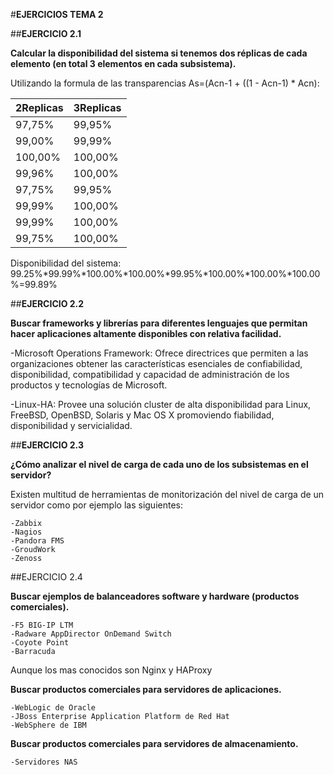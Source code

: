 #**EJERCICIOS TEMA 2**

##**EJERCICIO 2.1**

**Calcular la disponibilidad del sistema si tenemos dos réplicas de cada elemento (en total 3 elementos en cada subsistema).**

Utilizando la formula de las transparencias As=(Acn-1 + ((1 - Acn-1) * Acn):

2Replicas | 3Replicas
-- | --
97,75% | 99,95%
99,00% | 99,99%
100,00%	| 100,00%
99,96% | 100,00%
97,75% | 99,95%
99,99% | 100,00%
99,99% | 100,00%
99,75% | 100,00%

Disponibilidad del sistema: 99.25%*99.99%*100.00%*100.00%*99.95%*100.00%*100.00%*100.00%=99.89%



##**EJERCICIO 2.2**

**Buscar frameworks y librerías para diferentes lenguajes que permitan hacer aplicaciones altamente disponibles con relativa facilidad.**

-Microsoft Operations Framework: Ofrece directrices que permiten a las organizaciones obtener las características esenciales de confiabilidad, disponibilidad, compatibilidad y capacidad de administración de los productos y tecnologías de Microsoft. 

-Linux-HA: Provee una solución cluster de alta disponibilidad para Linux, FreeBSD, OpenBSD, Solaris y Mac OS X promoviendo fiabilidad, disponibilidad y servicialidad.




##**EJERCICIO 2.3**

**¿Cómo analizar el nivel de carga de cada uno de los subsistemas en el servidor?**

Existen multitud de herramientas de monitorización del nivel de carga de un servidor como por ejemplo las siguientes:

	-Zabbix
	-Nagios
	-Pandora FMS
	-GroudWork
	-Zenoss




##EJERCICIO 2.4

**Buscar ejemplos de balanceadores software y hardware (productos comerciales).**

	-F5 BIG-IP LTM
	-Radware AppDirector OnDemand Switch
	-Coyote Point
	-Barracuda

Aunque los mas conocidos son Nginx y HAProxy


**Buscar productos comerciales para servidores de aplicaciones.**

	-WebLogic de Oracle
	-JBoss Enterprise Application Platform de Red Hat
	-WebSphere de IBM


**Buscar productos comerciales para servidores de almacenamiento.**

	-Servidores NAS




